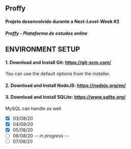 ## Proffy

#### Projeto desenvolvido durante a Next-Level-Week #2 
#### _Proffy - Plataforma de estudos online_

## ENVIRONMENT SETUP

#### 1. Download and Install Git: https://git-scm.com/
You can use the default options from the installer.

#### 2. Download and Install NodeJS: https://nodejs.org/en/
 
#### 3. Download and Install SQLite: https://www.sqlite.org/
MySQL can handle as well

- [x] 03/08/20
- [x] 04/08/20
- [x] 05/08/20
- [ ] 06/08/20 _-- in progress --_
- [ ] 07/08/20
